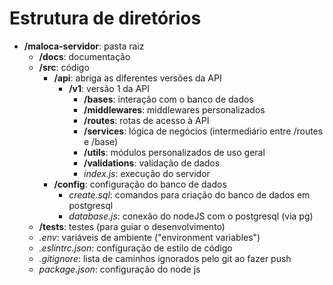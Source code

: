 # Estrutura de diretórios

- **/maloca-servidor**: pasta raiz
    - **/docs**: documentação
    - **/src**: código
        - **/api**: abriga as diferentes versões da API
            - **/v1**: versão 1 da API
                - **/bases**: interação com o banco de dados
                - **/middlewares**: middlewares personalizados
                - **/routes**: rotas de acesso à API
                - **/services**: lógica de negócios (intermediário entre /routes e /base)
                - **/utils**: módulos personalizados de uso geral
                - **/validations**: validação de dados
                - *index.js*: execução do servidor
        - **/config**: configuração do banco de dados
            - *create.sql*: comandos para criação do banco de dados em postgresql
            - *database.js*: conexão do nodeJS com o postgresql (via pg)
    - **/tests**: testes (para guiar o desenvolvimento)
    - *.env*: variáveis de ambiente ("environment variables")
    - *.eslintrc.json*: configuração de estilo de código
    - *.gitignore*: lista de caminhos ignorados pelo git ao fazer push
    - *package.json*: configuração do node js